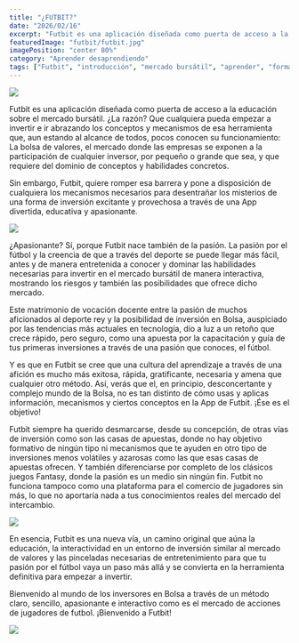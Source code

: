 ```yaml
---
title: "¿FUTBIT?"
date: "2026/02/16"
excerpt: "Futbit es una aplicación diseñada como puerta de acceso a la educación sobre el mercado bursátil. ¿La razón? Que cualquiera pueda empezar a invertir."
featuredImage: "futbit/futbit.jpg"
imagePosition: "center 80%"
category: "Aprender desaprendiendo"
tags: ["Futbit", "introducción", "mercado bursátil", "aprender", "formación"]
---
```


<img
className="h-full w-full rounded-lg object-cover object-center "
src="/blog-images/futbit/futbit-2.jpg"
/>

Futbit es una aplicación diseñada como puerta de acceso a la educación sobre el mercado bursátil. ¿La razón? Que cualquiera pueda empezar a invertir e ir abrazando los conceptos y mecanismos de esa herramienta que, aun estando al alcance de todos, pocos conocen su funcionamiento: La bolsa de valores, el mercado donde las empresas se exponen a la participación de cualquier inversor, por pequeño o grande que sea, y que requiere del dominio de conceptos y habilidades concretos.

Sin embargo, Futbit, quiere romper esa barrera y pone a disposición de cualquiera los mecanismos necesarios para desentrañar los misterios de una forma de inversión excitante y provechosa a través de una App divertida, educativa y apasionante.

<img
className="h-full w-full rounded-lg object-cover object-center "
src="/blog-images/futbit/futbit-1.jpg"
/>

¿Apasionante? Sí, porque Futbit nace también de la pasión. La pasión por el fútbol y la creencia de que a través del deporte se puede llegar más fácil, antes y de manera entretenida a conocer y dominar las habilidades necesarias para invertir en el mercado bursátil de manera interactiva, mostrando los riesgos y también las posibilidades que ofrece dicho mercado. 

Este matrimonio de vocación docente entre la pasión de muchos aficionados al deporte rey y la posibilidad de inversión en Bolsa, auspiciado por las tendencias más actuales en tecnología, dio a luz a un retoño que crece rápido, pero seguro, como una apuesta por la capacitación y guía de tus primeras inversiones a través de una pasión que conoces, el fútbol. 


Y es que en Futbit se cree que una cultura del aprendizaje a través de una afición es mucho más exitosa, rápida, gratificante, necesaria y amena que cualquier otro método. Así, verás que el, en principio, desconcertante y complejo mundo de la Bolsa, no es tan distinto de cómo usas y aplicas información, mecanismos y ciertos conceptos en la App de Futbit. ¡Ése es el objetivo!

Futbit siempre ha querido desmarcarse, desde su concepción, de otras vías de inversión como son las casas de apuestas, donde no hay objetivo formativo de ningún tipo ni mecanismos que te ayuden en otro tipo de inversiones menos volátiles y azarosas como las que esas casas de apuestas ofrecen. Y también diferenciarse por completo de los clásicos juegos Fantasy, donde la pasión es un medio sin ningún fin. Futbit no funciona tampoco como una plataforma para el comercio de jugadores sin más, lo que no aportaría nada a tus conocimientos reales del mercado del intercambio.

<img
className="h-full w-full rounded-lg object-cover object-center "
src="/blog-images/futbit/futbit-4.jpg"
/>

En esencia, Futbit es una nueva vía, un camino original que aúna la educación, la interactividad en un entorno de inversión similar al mercado de valores y las pinceladas necesarias de entretenimiento para que tu pasión por el fútbol vaya un paso más allá y se convierta en la herramienta definitiva para empezar a invertir.

Bienvenido al mundo de los inversores en Bolsa a través de un método claro, sencillo, apasionante e interactivo como es el mercado de acciones de jugadores de futbol. ¡Bienvenido a Futbit! 

<img
className="h-full w-full rounded-lg object-cover object-center "
src="/blog-images/futbit/futbit-3.jpg"
/>